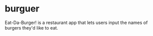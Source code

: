 # burguer
Eat-Da-Burger! is a restaurant app that lets users input the names of burgers they'd like to eat.
